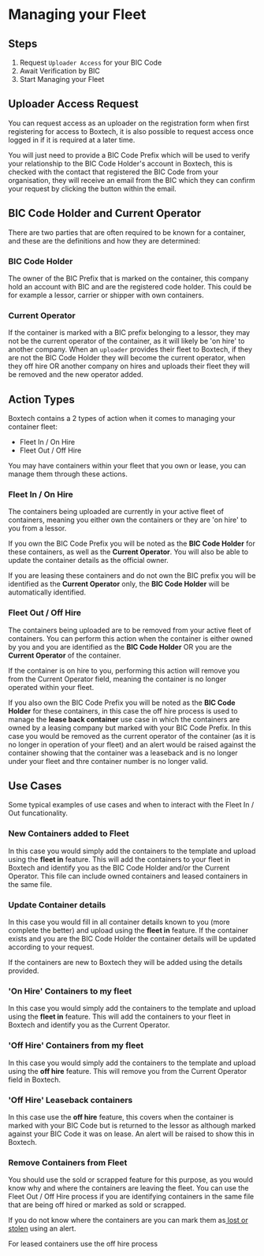 # Managing your Fleet

## Steps

1. Request `Uploader Access` for your BIC Code
2. Await Verification by BIC
3. Start Managing your Fleet

## Uploader Access Request

You can request access as an uploader on the registration form when first registering for access to Boxtech, it is also possible to request access once logged in if it is required at a later time.

You will just need to provide a BIC Code Prefix which will be used to verify your relationship to the BIC Code Holder's account in Boxtech, this is checked with the contact that registered the BIC Code from your organisation, they will receive an email from the BIC which they can confirm your request by clicking the button within the email.

## BIC Code Holder and Current Operator

There are two parties that are often required to be known for a container, and these are the definitions and how they are determined:

### BIC Code Holder

The owner of the BIC Prefix that is marked on the container, this company hold an account with BIC and are the registered code holder.  This could be for example a lessor, carrier or shipper with own containers.

### Current Operator

If the container is marked with a BIC prefix belonging to a lessor, they may not be the current operator of the container, as it will likely be 'on hire' to another company.  When an `uploader` provides their fleet to Boxtech, if they are not the BIC Code Holder they will become the current operator, when they off hire OR another company on hires and uploads their fleet they will be removed and the new operator added.

## Action Types 

Boxtech contains a 2 types of action when it comes to managing your container fleet:

* Fleet In / On Hire
* Fleet Out / Off Hire

You may have containers within your fleet that you own or lease, you can manage them through these actions.

### Fleet In / On Hire

The containers being uploaded are currently in your active fleet of containers, meaning you either own the containers or they are 'on hire' to you from a lessor.

If you own the BIC Code Prefix you will be noted as the **BIC Code Holder** for these containers, as well as the **Current Operator**.  You will also be able to update the container details as the official owner.

If you are leasing these containers and do not own the BIC prefix you will be identified as the **Current Operator** only, the **BIC Code Holder** will be automatically identified.

### Fleet Out / Off Hire

The containers being uploaded are to be removed from your active fleet of containers.  You can perform this action when the container is either owned by you and you are identified as the **BIC Code Holder** OR you are the **Current Operator** of the container.

If the container is on hire to you, performing this action will remove you from the Current Operator field, meaning the container is no longer operated within your fleet.

If you also own the BIC Code Prefix you will be noted as the **BIC Code Holder** for these containers, in this case the off hire process is used to manage the **lease back container** use case in which the containers are owned by a leasing company but marked with your BIC Code Prefix.  In this case you would be removed as the current operator of the container \(as it is no longer in operation of your fleet\) and an alert would be raised against the container showing that the container was a leaseback and is no longer under your fleet and thre container number is no longer valid.

## Use Cases

Some typical examples of use cases and when to interact with the Fleet In / Out funcationality.

### New Containers added to Fleet

In this case you would simply add the containers to the template and upload using the **fleet in** feature.  This will add the containers to your fleet in Boxtech and identify you as the BIC Code Holder and/or the Current Operator.  This file can include owned containers and leased containers in the same file.

### Update Container details 

In this case you would fill in all container details known to you \(more complete the better\) and upload using the **fleet in** feature.  If the container exists and you are the BIC Code Holder the container details will be updated according to your request.

If the containers are new to Boxtech they will be added using the details provided.

### 'On Hire' Containers to my fleet

In this case you would simply add the containers to the template and upload using the **fleet in** feature.  This will add the containers to your fleet in Boxtech and identify you as the Current Operator.

### 'Off Hire' Containers from my fleet

In this case you would simply add the containers to the template and upload using the **off hire** feature.  This will remove you from the Current Operator field in Boxtech.

### 'Off Hire' Leaseback containers

In this case use the **off hire** feature, this covers when the container is marked with your BIC Code but is returned to the lessor as although marked against your BIC Code it was on lease.  An alert will be raised to show this in Boxtech.

### Remove Containers from Fleet

You should use the sold or scrapped feature for this purpose, as you would know why and where the containers are leaving the fleet.  You can use the Fleet Out / Off Hire process if you are identifying containers in the same file that are being off hired or marked as sold or scrapped.

If you do not know where the containers are you can mark them as[ lost or stolen](container-alerts.md#lost) using an alert.

For leased containers use the off hire process

